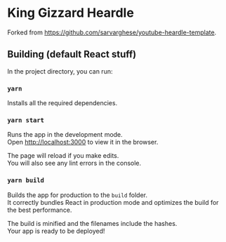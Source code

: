 # King Gizzard Heardle

Forked from https://github.com/sarvarghese/youtube-heardle-template. 

## Building (default React stuff)

In the project directory, you can run:

### `yarn`
Installs all the required dependencies.

### `yarn start`

Runs the app in the development mode.\
Open [http://localhost:3000](http://localhost:3000) to view it in the browser.

The page will reload if you make edits.\
You will also see any lint errors in the console.

### `yarn build`

Builds the app for production to the `build` folder.\
It correctly bundles React in production mode and optimizes the build for the best performance.

The build is minified and the filenames include the hashes.\
Your app is ready to be deployed!

